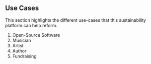 ## Use Cases

This section highlights the different use-cases that this sustainability platform can help reform.
1. Open-Source Software
2. Musician
3. Artist
4. Author
5. Fundraising
